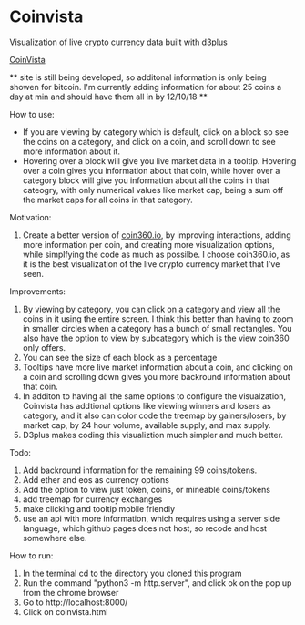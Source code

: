 # Coinvista
Visualization of live crypto currency data built with d3plus



<a href="https://coinvista.github.io/coinvista/coinvista.html" target="_blank" >CoinVista</a> 

** site is still being developed, so additonal information is only being showen for bitcoin. I'm currently adding information for about 25 coins a day at min and should have them all in by 12/10/18 **

How to use:
* If you are viewing by category which is default, click on a block so see the coins on a category, and click on a coin, and scroll down to see more information about it. 
* Hovering over a block will give you live market data in a tooltip. Hovering over a coin gives you information about that coin, while hover over a category block will give you information about all the coins in that cateogry, with only numerical values like market cap, being a sum off the market caps for all coins in that category.

Motivation: 
1. Create a better version of <a href="https://coin360.io" target="_blank" >coin360.io</a>, by improving interactions, adding more information per coin,  and creating more visualization options, while simplfying the code as much as possilbe. I choose coin360.io, as it is the best visualization of the live crypto currency market that I've seen.

Improvements: 
1. By viewing by category, you can click on a category and view all the coins in it using the entire screen. I think this better than having to zoom in smaller circles when a category has a bunch of small rectangles. You also have the option to view by subcategory which is the view coin360 only offers.
2. You can see the size of each block as a percentage
3. Tooltips have more live market information about a coin, and clicking on a coin and scrolling down gives you more backround information about that coin.
4. In additon to having all the same options to configure the visualzation, Coinvista has addtional options like viewing winners and losers as category, and it also can color code the treemap by gainers/losers, by market cap, by 24 hour volume, available supply, and max supply.
5. D3plus makes coding this visualiztion much simpler and much better.


Todo:
1. Add backround information for the remaining 99 coins/tokens.
2. Add ether and eos as currency options
3. Add the option to view just token, coins, or mineable coins/tokens
4. add treemap for currency exchanges
5. make clicking and tooltip mobile friendly
6. use an api with more information, which requires using a server side language, which github pages does not host, so recode and host somewhere else. 

How to run: 
1. In the terminal cd to the directory you cloned this program
2. Run the command "python3 -m http.server", and click ok on the pop up from the chrome browser
3. Go to http://localhost:8000/
4. Click on coinvista.html
